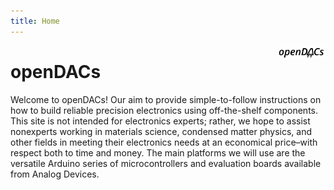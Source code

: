```yaml
---
title: Home
---
```



[<img src="logo.jpg" style="max-width:15%;min-width:40px;float:right;" alt="OpenDACs" />](https://opendacs.github.io/)

# openDACs

Welcome to openDACs! Our aim to provide simple-to-follow instructions on how to build reliable precision electronics using off-the-shelf components. This site is not intended for electronics experts; rather, we hope to assist nonexperts working in materials science, condensed matter physics, and other fields in meeting their electronics needs at an economical price–with respect both to time and money. The main platforms we will use are the versatile Arduino series of microcontrollers and evaluation boards available from Analog Devices.
